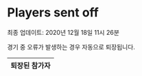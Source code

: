 # Players sent off
최종 업데이트: 2020년 12월 18일 11시 26분


경기 중 오류가 발생하는 경우 자동으로 퇴장됩니다.


| 퇴장된 참가자 |
|:---:|